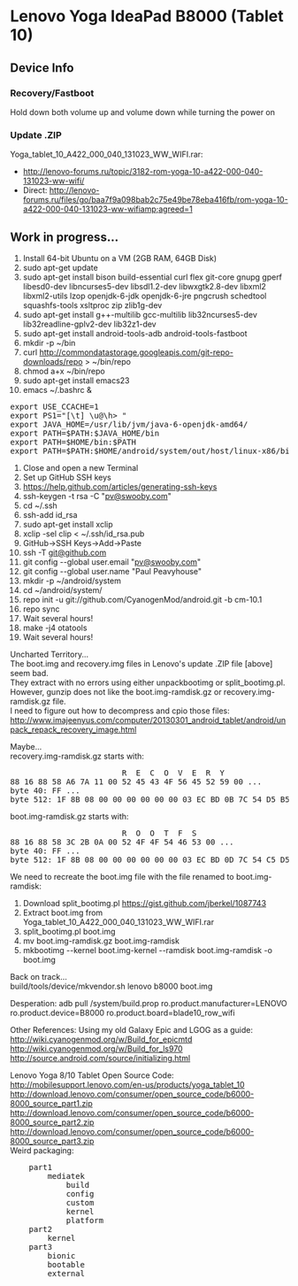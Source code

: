 # Lenovo Yoga IdeaPad B8000 (Tablet 10) #

## Device Info ##

### Recovery/Fastboot ###
Hold down both volume up and volume down while turning the power on

### Update .ZIP ###
Yoga_tablet_10_A422_000_040_131023_WW_WIFI.rar:  
 * http://lenovo-forums.ru/topic/3182-rom-yoga-10-a422-000-040-131023-ww-wifi/
 * Direct: http://lenovo-forums.ru/files/go/baa7f9a098bab2c75e49be78eba416fb/rom-yoga-10-a422-000-040-131023-ww-wifiamp;agreed=1

## Work in progress... ##
 1. Install 64-bit Ubuntu on a VM (2GB RAM, 64GB Disk)
 1. sudo apt-get update
 1. sudo apt-get install bison build-essential curl flex git-core gnupg gperf libesd0-dev libncurses5-dev libsdl1.2-dev libwxgtk2.8-dev libxml2 libxml2-utils lzop openjdk-6-jdk openjdk-6-jre pngcrush schedtool squashfs-tools xsltproc zip zlib1g-dev
 1. sudo apt-get install g++-multilib gcc-multilib lib32ncurses5-dev lib32readline-gplv2-dev lib32z1-dev
 1. sudo apt-get install android-tools-adb android-tools-fastboot  
 1. mkdir -p ~/bin
 1. curl http://commondatastorage.googleapis.com/git-repo-downloads/repo > ~/bin/repo
 1. chmod a+x ~/bin/repo  
 1. sudo apt-get install emacs23
 1. emacs ~/.bashrc &
<pre>
export USE_CCACHE=1
export PS1="[\t] \u@\h> "
export JAVA_HOME=/usr/lib/jvm/java-6-openjdk-amd64/
export PATH=$PATH:$JAVA_HOME/bin
export PATH=$HOME/bin:$PATH
export PATH=$PATH:$HOME/android/system/out/host/linux-x86/bin
</pre>
 1. Close and open a new Terminal
 1. Set up GitHub SSH keys
   1. https://help.github.com/articles/generating-ssh-keys
   1. ssh-keygen -t rsa -C "pv@swooby.com"
   1. cd ~/.ssh
   1. ssh-add id_rsa
   1. sudo apt-get install xclip
   1. xclip -sel clip < ~/.ssh/id_rsa.pub
   1. GitHub->SSH Keys->Add->Paste
   1. ssh -T git@github.com
 1. git config --global user.email "pv@swooby.com"
 1. git config --global user.name "Paul Peavyhouse"  
 1. mkdir -p ~/android/system
 1. cd ~/android/system/
 1. repo init -u git://github.com/CyanogenMod/android.git -b cm-10.1
 1. repo sync  
 1. Wait several hours!  
 1. make -j4 otatools  
 1. Wait several hours!  

Uncharted Territory...  
The boot.img and recovery.img files in Lenovo's update .ZIP file [above] seem bad.  
They extract with no errors using either unpackbootimg or split_bootimg.pl.  
However, gunzip does not like the boot.img-ramdisk.gz or recovery.img-ramdisk.gz file.  
I need to figure out how to decompress and cpio those files:  
http://www.imajeenyus.com/computer/20130301_android_tablet/android/unpack_repack_recovery_image.html  

Maybe...  
recovery.img-ramdisk.gz starts with:
<pre>
                        R  E  C  O  V  E  R  Y
88 16 88 58 A6 7A 11 00 52 45 43 4F 56 45 52 59 00 ...
byte 40: FF ...
byte 512: 1F 8B 08 00 00 00 00 00 00 03 EC BD 0B 7C 54 D5 B5 30
</pre>
boot.img-ramdisk.gz starts with:
<pre>
                        R  O  O  T  F  S
88 16 88 58 3C 2B 0A 00 52 4F 4F 54 46 53 00 ...
byte 40: FF ...
byte 512: 1F 8B 08 00 00 00 00 00 00 03 EC BD 0D 7C 54 C5 D5 38
</pre>

We need to recreate the boot.img file with the file renamed to boot.img-ramdisk:
 1. Download split_bootimg.pl https://gist.github.com/jberkel/1087743
 1. Extract boot.img from Yoga_tablet_10_A422_000_040_131023_WW_WIFI.rar
 1. split_bootimg.pl boot.img
 1. mv boot.img-ramdisk.gz boot.img-ramdisk
 1. mkbootimg --kernel boot.img-kernel --ramdisk boot.img-ramdisk -o boot.img

Back on track...  
build/tools/device/mkvendor.sh lenovo b8000 boot.img


Desperation:
adb pull /system/build.prop 
ro.product.manufacturer=LENOVO 
ro.product.device=B8000 
ro.product.board=blade10_row_wifi 

Other References:
Using my old Galaxy Epic and LGOG as a guide: 
http://wiki.cyanogenmod.org/w/Build_for_epicmtd
http://wiki.cyanogenmod.org/w/Build_for_ls970 
http://source.android.com/source/initializing.html 

Lenovo Yoga 8/10 Tablet Open Source Code:  
http://mobilesupport.lenovo.com/en-us/products/yoga_tablet_10  
http://download.lenovo.com/consumer/open_source_code/b6000-8000_source_part1.zip  
http://download.lenovo.com/consumer/open_source_code/b6000-8000_source_part2.zip  
http://download.lenovo.com/consumer/open_source_code/b6000-8000_source_part3.zip  
Weird packaging:
<pre>
    part1 
        mediatek 
            build 
            config 
            custom 
            kernel 
            platform
    part2 
        kernel 
    part3 
        bionic 
        bootable 
        external 
</pre>

